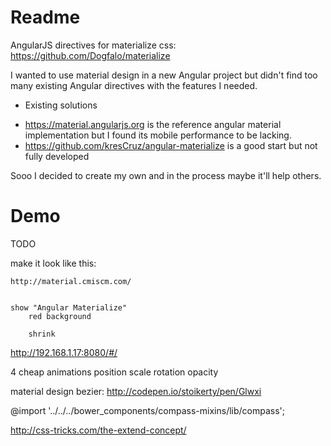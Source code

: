 # Readme

AngularJS directives for materialize css: https://github.com/Dogfalo/materialize

I wanted to use material design in a new Angular project but didn't find too many existing 
Angular directives with the features I needed.

* Existing solutions
- https://material.angularjs.org is the reference angular material implementation but I found its
mobile performance to be lacking.
- https://github.com/kresCruz/angular-materialize is a good start but not fully developed

Sooo I decided to create my own and in the process maybe it'll help others.

# Demo

TODO


make it look like this:

	http://material.cmiscm.com/


	show "Angular Materialize"
		red background

		shrink
http://192.168.1.17:8080/#/


4 cheap animations
	position
	scale
	rotation
	opacity

material design bezier:
http://codepen.io/stoikerty/pen/Glwxi

@import '../../../bower_components/compass-mixins/lib/compass';

http://css-tricks.com/the-extend-concept/
